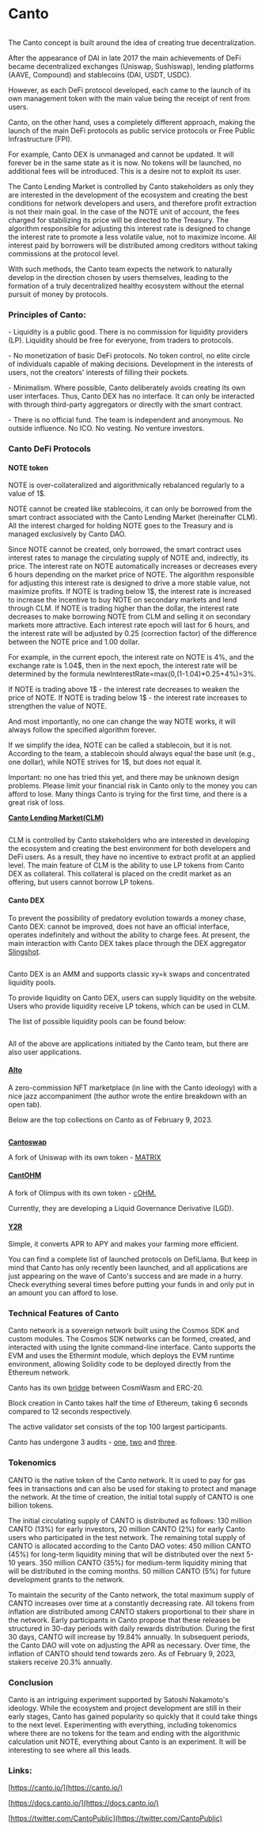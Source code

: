 # Canto

<figure><img src="../.gitbook/assets/image (5) (2).png" alt=""><figcaption></figcaption></figure>

The Canto concept is built around the idea of creating true decentralization.

After the appearance of DAI in late 2017 the main achievements of DeFi became decentralized exchanges (Uniswap, Sushiswap), lending platforms (AAVE, Compound) and stablecoins (DAI, USDT, USDC).

However, as each DeFi protocol developed, each came to the launch of its own management token with the main value being the receipt of rent from users.

Canto, on the other hand, uses a completely different approach, making the launch of the main DeFi protocols as public service protocols or Free Public Infrastructure (FPI).

For example, Canto DEX is unmanaged and cannot be updated. It will forever be in the same state as it is now. No tokens will be launched, no additional fees will be introduced. This is a desire not to exploit its user.

The Canto Lending Market is controlled by Canto stakeholders as only they are interested in the development of the ecosystem and creating the best conditions for network developers and users, and therefore profit extraction is not their main goal. In the case of the NOTE unit of account, the fees charged for stabilizing its price will be directed to the Treasury. The algorithm responsible for adjusting this interest rate is designed to change the interest rate to promote a less volatile value, not to maximize income. All interest paid by borrowers will be distributed among creditors without taking commissions at the protocol level.

With such methods, the Canto team expects the network to naturally develop in the direction chosen by users themselves, leading to the formation of a truly decentralized healthy ecosystem without the eternal pursuit of money by protocols.

### Principles of Canto: <a href="#6blb" id="6blb"></a>

\- Liquidity is a public good. There is no commission for liquidity providers (LP). Liquidity should be free for everyone, from traders to protocols.

\- No monetization of basic DeFi protocols. No token control, no elite circle of individuals capable of making decisions. Development in the interests of users, not the creators' interests of filling their pockets.

\- Minimalism. Where possible, Canto deliberately avoids creating its own user interfaces. Thus, Canto DEX has no interface. It can only be interacted with through third-party aggregators or directly with the smart contract.

\- There is no official fund. The team is independent and anonymous. No outside influence. No ICO. No vesting. No venture investors.

### Canto DeFi Protocols <a href="#qcay" id="qcay"></a>

#### **NOTE token**

NOTE is over-collateralized and algorithmically rebalanced regularly to a value of 1$.

NOTE cannot be created like stablecoins, it can only be borrowed from the smart contract associated with the Canto Lending Market (hereinafter CLM). All the interest charged for holding NOTE goes to the Treasury and is managed exclusively by Canto DAO.

Since NOTE cannot be created, only borrowed, the smart contract uses interest rates to manage the circulating supply of NOTE and, indirectly, its price. The interest rate on NOTE automatically increases or decreases every 6 hours depending on the market price of NOTE. The algorithm responsible for adjusting this interest rate is designed to drive a more stable value, not maximize profits. If NOTE is trading below 1$, the interest rate is increased to increase the incentive to buy NOTE on secondary markets and lend through CLM. If NOTE is trading higher than the dollar, the interest rate decreases to make borrowing NOTE from CLM and selling it on secondary markets more attractive. Each interest rate epoch will last for 6 hours, and the interest rate will be adjusted by 0.25 (correction factor) of the difference between the NOTE price and 1.00 dollar.

For example, in the current epoch, the interest rate on NOTE is 4%, and the exchange rate is 1.04$, then in the next epoch, the interest rate will be determined by the formula newInterestRate=max(0,(1-1.04)\*0.25+4%)=3%.

If NOTE is trading above 1$ - the interest rate decreases to weaken the price of NOTE. If NOTE is trading below 1$ - the interest rate increases to strengthen the value of NOTE.

And most importantly, no one can change the way NOTE works, it will always follow the specified algorithm forever.

If we simplify the idea, NOTE can be called a stablecoin, but it is not. According to the team, a stablecoin should always equal the base unit (e.g., one dollar), while NOTE strives for 1$, but does not equal it.

Important: no one has tried this yet, and there may be unknown design problems. Please limit your financial risk in Canto only to the money you can afford to lose. Many things Canto is trying for the first time, and there is a great risk of loss.

​[**Canto Lending Market(CLM)**](https://canto.io/lending)​

<figure><img src="https://2989248415-files.gitbook.io/~/files/v0/b/gitbook-x-prod.appspot.com/o/spaces%2FNLXjhNAjOAqCX49dO0ql%2Fuploads%2Fdmm1EYuLT0DhEhNOpwp7%2Fimage.png?alt=media&#x26;token=095e5709-bf90-4e1f-b1bf-120cdb13e8aa" alt=""><figcaption></figcaption></figure>

CLM is controlled by Canto stakeholders who are interested in developing the ecosystem and creating the best environment for both developers and DeFi users. As a result, they have no incentive to extract profit at an applied level. The main feature of CLM is the ability to use LP tokens from Canto DEX as collateral. This collateral is placed on the credit market as an offering, but users cannot borrow LP tokens.

#### **Canto DEX** <a href="#canto-dex" id="canto-dex"></a>

To prevent the possibility of predatory evolution towards a money chase, Canto DEX: cannot be improved, does not have an official interface, operates indefinitely and without the ability to charge fees. At present, the main interaction with Canto DEX takes place through the DEX aggregator [Slingshot](https://app.slingshot.finance/swap/CANTO).

<figure><img src="https://2989248415-files.gitbook.io/~/files/v0/b/gitbook-x-prod.appspot.com/o/spaces%2FNLXjhNAjOAqCX49dO0ql%2Fuploads%2FkMArg9gPNxxfjYbiK3m7%2Fimage.png?alt=media&#x26;token=a182ed05-d86b-4892-8b1e-4001ead973ba" alt=""><figcaption></figcaption></figure>

Canto DEX is an AMM and supports classic xy=k swaps and concentrated liquidity pools.

To provide liquidity on Canto DEX, users can supply liquidity on the website. Users who provide liquidity receive LP tokens, which can be used in CLM.

The list of possible liquidity pools can be found below:

<figure><img src="https://2989248415-files.gitbook.io/~/files/v0/b/gitbook-x-prod.appspot.com/o/spaces%2FNLXjhNAjOAqCX49dO0ql%2Fuploads%2FJuVFMU3LodUWGVx0o5hc%2Fimage.png?alt=media&#x26;token=b6bdbf6a-1eb0-40d1-bc23-3ff15a924d07" alt=""><figcaption></figcaption></figure>

All of the above are applications initiated by the Canto team, but there are also user applications.

#### ​[**Alto**](https://alto.build/)​ <a href="#alto" id="alto"></a>

A zero-commission NFT marketplace (in line with the Canto ideology) with a nice jazz accompaniment (the author wrote the entire breakdown with an open tab).

Below are the top collections on Canto as of February 9, 2023.

<figure><img src="https://2989248415-files.gitbook.io/~/files/v0/b/gitbook-x-prod.appspot.com/o/spaces%2FNLXjhNAjOAqCX49dO0ql%2Fuploads%2FuxuefdWkLRk7uDBc6AoS%2Fimage.png?alt=media&#x26;token=8af61f72-3b08-44c7-b309-e8eee6d11524" alt=""><figcaption></figcaption></figure>

[**Cantoswap**](https://www.cantoswap.fi/)​

A fork of Uniswap with its own token - [MATRIX](https://dropstab.com/coins/matrix-3)​

#### ​[**CantOHM**](https://app.cantohm.money/#/)​ <a href="#cantohm" id="cantohm"></a>

A fork of Olimpus with its own token - [cOHM.](https://dropstab.com/coins/cantohm)​

Currently, they are developing a Liquid Governance Derivative (LGD).

#### ​[**Y2R**](https://y2r.finance/)​ <a href="#y2r" id="y2r"></a>

Simple, it converts APR to APY and makes your farming more efficient.

You can find a complete list of launched protocols on DefiLlama. But keep in mind that Canto has only recently been launched, and all applications are just appearing on the wave of Canto's success and are made in a hurry. Check everything several times before putting your funds in and only put in an amount you can afford to lose.

### Technical Features of Canto <a href="#p6pg" id="p6pg"></a>

Canto network is a sovereign network built using the Cosmos SDK and custom modules. The Cosmos SDK networks can be formed, created, and interacted with using the Ignite command-line interface. Canto supports the EVM and uses the Ethermint module, which deploys the EVM runtime environment, allowing Solidity code to be deployed directly from the Ethereum network.

Canto has its own [bridge](https://canto.io/bridge) between CosmWasm and ERC-20.

Block creation in Canto takes half the time of Ethereum, taking 6 seconds compared to 12 seconds respectively.

The active validator set consists of the top 100 largest participants.

Canto has undergone 3 audits - [one](https://code4rena.com/contests/2022-06-canto-v2-contest), [two](https://code4rena.com/contests/2022-06-canto-contest) and [three](https://code4rena.com/reports/2022-07-canto).

### Tokenomics <a href="#nam4" id="nam4"></a>

CANTO is the native token of the Canto network. It is used to pay for gas fees in transactions and can also be used for staking to protect and manage the network. At the time of creation, the initial total supply of CANTO is one billion tokens.

The initial circulating supply of CANTO is distributed as follows: 130 million CANTO (13%) for early investors, 20 million CANTO (2%) for early Canto users who participated in the test network. The remaining total supply of CANTO is allocated according to the Canto DAO votes: 450 million CANTO (45%) for long-term liquidity mining that will be distributed over the next 5-10 years. 350 million CANTO (35%) for medium-term liquidity mining that will be distributed in the coming months. 50 million CANTO (5%) for future development grants to the network.

To maintain the security of the Canto network, the total maximum supply of CANTO increases over time at a constantly decreasing rate. All tokens from inflation are distributed among CANTO stakers proportional to their share in the network. Early participants in Canto propose that these releases be structured in 30-day periods with daily rewards distribution. During the first 30 days, CANTO will increase by 19.84% annually. In subsequent periods, the Canto DAO will vote on adjusting the APR as necessary. Over time, the inflation of CANTO should tend towards zero. As of February 9, 2023, stakers receive 20.3% annually.

### Conclusion <a href="#ggai" id="ggai"></a>

Canto is an intriguing experiment supported by Satoshi Nakamoto's ideology. While the ecosystem and project development are still in their early stages, Canto has gained popularity so quickly that it could take things to the next level. Experimenting with everything, including tokenomics where there are no tokens for the team and ending with the algorithmic calculation unit NOTE, everything about Canto is an experiment. It will be interesting to see where all this leads.

### Links: <a href="#vlxn" id="vlxn"></a>

​[https://canto.io/](https://canto.io/)​

​[https://docs.canto.io/](https://docs.canto.io/)​

​[https://twitter.com/CantoPublic](https://twitter.com/CantoPublic)

